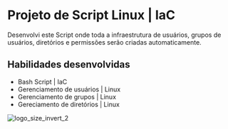 # Projeto de Script Linux | IaC

Desenvolvi este Script onde toda a infraestrutura de usuários, grupos de usuários, diretórios e permissões serão criadas automaticamente.

## Habilidades desenvolvidas
- Bash Script | IaC
- Gerenciamento de usuários | Linux
- Gerenciamento de grupos | Linux
- Gereciamento de diretórios | Linux

![logo_size_invert_2](https://user-images.githubusercontent.com/112584856/196936436-5bc8acde-31fa-412f-a49f-cce6940571b3.png)
